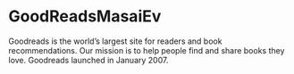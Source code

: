 # GoodReadsMasaiEv
Goodreads is the world’s largest site for readers and book recommendations. Our mission is to help people find and share books they love. Goodreads launched in January 2007.


